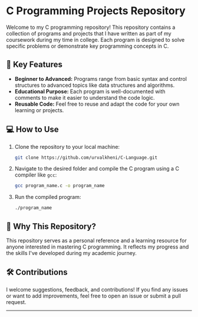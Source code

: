 # C Programming Projects Repository

Welcome to my C programming repository! This repository contains a collection of programs and projects that I have written as part of my coursework during my time in college. Each program is designed to solve specific problems or demonstrate key programming concepts in C.

## 🔑 Key Features

- **Beginner to Advanced:** Programs range from basic syntax and control structures to advanced topics like data structures and algorithms.
- **Educational Purpose:** Each program is well-documented with comments to make it easier to understand the code logic.
- **Reusable Code:** Feel free to reuse and adapt the code for your own learning or projects.

## 💻 How to Use

1. Clone the repository to your local machine:
   ```bash
   git clone https://github.com/urvalkheni/C-Language.git
   ```
2. Navigate to the desired folder and compile the C program using a C compiler like `gcc`:
   ```bash
   gcc program_name.c -o program_name
   ```
3. Run the compiled program:
   ```bash
   ./program_name
   ```

## 🌟 Why This Repository?

This repository serves as a personal reference and a learning resource for anyone interested in mastering C programming. It reflects my progress and the skills I've developed during my academic journey.

## 🛠️ Contributions

I welcome suggestions, feedback, and contributions! If you find any issues or want to add improvements, feel free to open an issue or submit a pull request.

---
